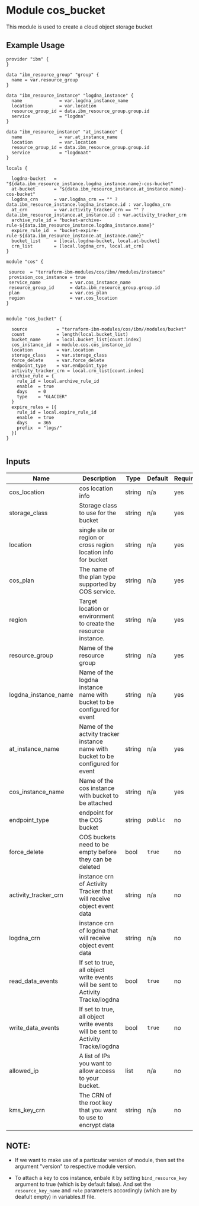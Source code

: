 # Module cos_bucket

This module is used to create a cloud object storage bucket

## Example Usage
```
provider "ibm" {
}

data "ibm_resource_group" "group" {
  name = var.resource_group
}

data "ibm_resource_instance" "logdna_instance" {
  name              = var.logdna_instance_name
  location          = var.location
  resource_group_id = data.ibm_resource_group.group.id
  service           = "logdna"
}

data "ibm_resource_instance" "at_instance" {
  name              = var.at_instance_name
  location          = var.location
  resource_group_id = data.ibm_resource_group.group.id
  service           = "logdnaat"
}

locals {

  logdna-bucket   = "${data.ibm_resource_instance.logdna_instance.name}-cos-bucket"
  at-bucket       = "${data.ibm_resource_instance.at_instance.name}-cos-bucket"
  logdna_crn      = var.logdna_crn == "" ? data.ibm_resource_instance.logdna_instance.id : var.logdna_crn
  at_crn          = var.activity_tracker_crn == "" ? data.ibm_resource_instance.at_instance.id : var.activity_tracker_crn
  archive_rule_id = "bucket-archive-rule-${data.ibm_resource_instance.logdna_instance.name}"
  expire_rule_id  = "bucket-expire-rule-${data.ibm_resource_instance.at_instance.name}"
  bucket_list     = [local.logdna-bucket, local.at-bucket]
  crn_list        = [local.logdna_crn, local.at_crn]
}

module "cos" {

 source  = "terraform-ibm-modules/cos/ibm//modules/instance"
 provision_cos_instance = true
 service_name           = var.cos_instance_name
 resource_group_id      = data.ibm_resource_group.group.id
 plan                   = var.cos_plan
 region                 = var.cos_location
}


module "cos_bucket" {

  source           = "terraform-ibm-modules/cos/ibm//modules/bucket"
  count            = length(local.bucket_list)
  bucket_name      = local.bucket_list[count.index]
  cos_instance_id  = module.cos.cos_instance_id
  location         = var.location
  storage_class    = var.storage_class
  force_delete     = var.force_delete
  endpoint_type    = var.endpoint_type
  activity_tracker_crn = local.crn_list[count.index]
  archive_rule = {
    rule_id = local.archive_rule_id
    enable  = true
    days    = 0
    type    = "GLACIER"
  }
  expire_rules = [{
    rule_id = local.expire_rule_id
    enable  = true
    days    = 365
    prefix  = "logs/"
  }]
}


```

<!-- BEGINNING OF PRE-COMMIT-TERRAFORM DOCS HOOK -->
## Inputs


| Name                   | Description                                                                           | Type   | Default | Required |
|------------------------|---------------------------------------------------------------------------------------|--------|---------|----------|
| cos\_location          | cos location info                                                                     | string | n/a     | yes      |
| storage\_class         | Storage class to use for the bucket                                                   | string | n/a     | yes      |
| location               | single site or region or cross region location info for bucket                        | string | n/a     | yes      |
| cos\_plan              | The name of the plan type supported by COS service.                                   | string | n/a     | yes      |
| region                 | Target location or environment to create the resource instance.                       | string | n/a     | yes      |
| resource\_group        | Name of the resource group                                                            | string | n/a     | yes      |
| logdna\_instance\_name | Name of the logdna instance name  with bucket to be configured for event              | string | n/a     | yes      |
| at\_instance\_name     | Name of the actvity tracker instance name  with bucket to be configured for event     | string | n/a     | yes      |
| cos\_instance\_name    | Name of the cos instance with bucket to be attached                                   | string | n/a     | yes      |
| endpoint\_type         | endpoint for the COS bucket                                                           | string | `public`| no       |
| force\_delete          | COS buckets need to be empty before they can be deleted                               | bool   | `true`  | no       |
| activity\_tracker\_crn | instance crn of Activity Tracker that will receive object event data                  | string | n/a     | no       |
| logdna\_crn            | instance crn of logdna that will receive object event data                            | string | n/a     | no       |
| read\_data\_events     | If set to true, all object write events will be sent to Activity Tracke/logdna        | bool   | `true`  | no       |
| write\_data\_events    | If set to true, all object write events will be sent to Activity Tracke/logdna        | bool   | `true`  | no       |
| allowed_ip             | A list of IPs you want to allow access to your bucket.                                | list   | n/a     | no       |
| kms_key_crn            | The CRN of the root key that you want to use to encrypt data                          | string | n/a     | no       |

## NOTE:

* If we want to make use of a particular version of module, then set the argument "version" to respective module version.

* To attach a key to cos instance, enbale it by setting `bind_resource_key` argument to true (which is by default false). And set the `resource_key_name` and `role` parameters accordingly (which are by deafult empty) in variables.tf file.
